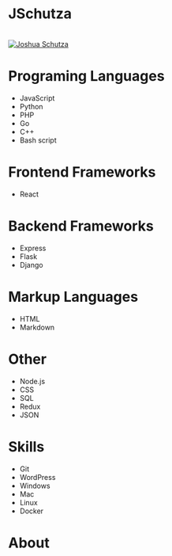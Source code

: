 # JSchutza
<br/>

<a href="https://github.com/JSchutza">
<img align="center" src="https://github-readme-stats.vercel.app/api?username=JSchutza&show_icons=true&theme=gotham&include_all_commits=true&count_private=true" alt="Joshua Schutza" />
</a>

<br/>

# Programing Languages
* JavaScript
* Python
* PHP
* Go
* C++
* Bash script

# Frontend Frameworks
* React

# Backend Frameworks
* Express
* Flask
* Django


# Markup Languages
* HTML
* Markdown  


# Other
* Node.js
* CSS
* SQL
* Redux
* JSON


# Skills
* Git
* WordPress
* Windows
* Mac
* Linux
* Docker


# About
